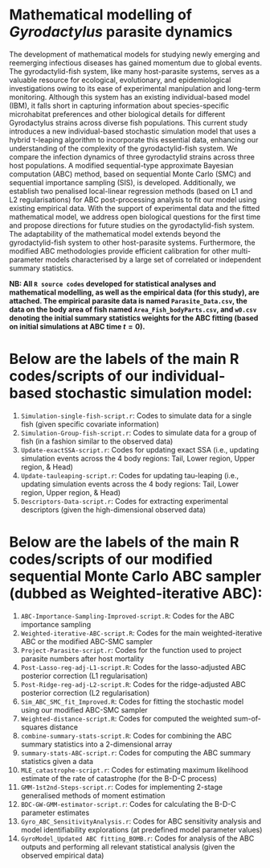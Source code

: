 # Mathematical modelling of *Gyrodactylus* parasite dynamics

The development of mathematical models for studying newly emerging and reemerging infectious diseases has gained momentum due to global events. The gyrodactylid-fish system, like many host-parasite systems, serves as a valuable resource for ecological, evolutionary, and epidemiological investigations owing to its ease of experimental manipulation and long-term monitoring. Although this system has an existing individual-based model (IBM), it falls short in capturing information about species-specific microhabitat preferences and other biological details for different Gyrodactylus strains across diverse fish populations. This current study introduces a new individual-based stochastic simulation model that uses a hybrid τ-leaping algorithm to incorporate this essential data, enhancing our understanding of the complexity of the gyrodactylid-fish system. We compare the infection dynamics of three gyrodactylid strains across three host populations. A modified sequential-type approximate Bayesian computation (ABC) method, based on sequential Monte Carlo (SMC) and sequential importance sampling (SIS), is developed. Additionally, we establish two penalised local-linear regression methods (based on L1 and L2 regularisations) for ABC post-processing analysis to fit our model using existing empirical data. With the support of experimental data and the fitted mathematical model, we address open biological questions for the first time and propose directions for future studies on the gyrodactylid-fish system. The adaptability of the mathematical model extends beyond the gyrodactylid-fish system to other host-parasite systems. Furthermore, the modified ABC methodologies provide efficient calibration for other multi-parameter models characterised by a large set of correlated or independent summary statistics.

**NB: All `R source codes` developed for statistical analyses and mathematical modelling, as well as the empirical data (for this study), are attached. The empirical parasite data is named `Parasite_Data.csv`, the data on the body area of fish named `Area_Fish_bodyParts.csv`, and `w0.csv` denoting the initial summary statistics weights for the ABC fitting (based on initial simulations at ABC time $t=0$).**

# Below are the labels of the main R codes/scripts of our individual-based stochastic simulation model:

1. `Simulation-single-fish-script.r`: Codes to simulate data for a single fish (given specific covariate information)
2. `Simulation-Group-fish-script.r`: Codes to simulate data for a group of fish (in a fashion similar to the observed data)
3. `Update-exactSSA-script.r`: Codes for updating exact SSA (i.e., updating simulation events across the 4 body regions: Tail, Lower region, Upper region, & Head)
4. `Update-tauleaping-script.r`: Codes for updating tau-leaping (i.e., updating simulation events across the 4 body regions: Tail, Lower region, Upper region, & Head)
5. `Descriptors-Data-script.r`: Codes for extracting experimental descriptors (given the high-dimensional observed data)
   


# Below are the labels of the main R codes/scripts of our modified sequential Monte Carlo ABC sampler (dubbed as Weighted-iterative ABC): 
1. `ABC-Importance-Sampling-Improved-script.R`: Codes for the ABC importance sampling
2. `Weighted-iterative-ABC-script.R`: Codes for the main weighted-iterative ABC or the modified ABC-SMC sampler
3. `Project-Parasite-script.r`: Codes for the function used to project parasite numbers after host mortality
4. `Post-Lasso-reg-adj-L1-script.R`: Codes for the lasso-adjusted ABC posterior correction (L1 regularisation)
5. `Post-Ridge-reg-adj-L2-script.R`: Codes for the ridge-adjusted ABC posterior correction (L2 regularisation)
6. `Sim_ABC_SMC_fit_Improved.R`: Codes for fitting the stochastic model using our modified ABC-SMC sampler
7. `Weighted-distance-script.R`: Codes for computed the weighted sum-of-squares distance
8. `combine-summary-stats-script.R`: Codes for combining the ABC summary statistics into a 2-dimensional array
9. `summary-stats-ABC-script.r`: Codes for computing the ABC summary statistics given a data
10. `MLE_catastrophe-script.r`: Codes for estimating maximum likelihood estimate of the rate of catastrophe (for the B-D-C process)
11. `GMM-1st2nd-Steps-script.r`: Codes for implementing 2-stage generalised methods of moment estimation
12. `BDC-GW-GMM-estimator-script.r`: Codes for calculating the B-D-C parameter estimates
13. `Gyro_ABC_SensitivityAnalysis.r`: Codes for ABC sensitivity analysis and model identifiability explorations (at predefined model parameter values)
14. `GyroModel_Updated ABC fitting_BOMB.r`: Codes for analysis of the ABC outputs and performing all relevant statistical analysis (given the observed empirical data)

    
